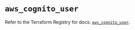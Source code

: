 # `aws_cognito_user`

Refer to the Terraform Registry for docs: [`aws_cognito_user`](https://registry.terraform.io/providers/hashicorp/aws/5.97.0/docs/resources/cognito_user).
